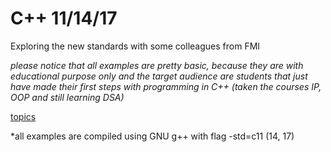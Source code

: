 # C++ 11/14/17
Exploring the new standards with some colleagues from FMI<br>

*please notice that all examples are pretty basic, because they are with educational purpose only*
*and the target audience are students that just have made their first steps with programming in C++*
*(taken the courses IP, OOP and still learning DSA)*

[topics]()

 *all examples are compiled using GNU g++ with flag -std=c11 (14, 17)
